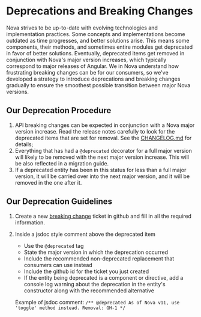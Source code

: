 # Deprecations and Breaking Changes

Nova strives to be up-to-date with evolving technologies and implementation practices. Some concepts and implementations become outdated as time progresses, and better solutions arise. 
This means some components, their methods, and sometimes entire modules get deprecated in favor of better solutions. Eventually, deprecated items get removed 
in conjunction with Nova's major version increases, which typically correspond to major releases of Angular. We in Nova understand 
how frustrating breaking changes can be for our consumers, so we've developed a strategy to introduce deprecations and breaking changes gradually
to ensure the smoothest possible transition between major Nova versions.
## Our Deprecation Procedure
1. API breaking changes can be expected in conjunction with a Nova major version increase. Read the release notes carefully to look for the deprecated items that are set for removal. See the [CHANGELOG.md](./CHANGELOG.md) for details;
2. Everything that has had a `@deprecated` decorator for a full major version will likely to be removed with the next major version increase. This will be also reflected in a migration guide.
3. If a deprecated entity has been in this status for less than a full major version, it will be carried over into the next major version, and it will be removed in the one after it.

## Our Deprecation Guidelines

1. Create a new [breaking change](https://github.com/solarwinds/nova/issues/new?assignees=&labels=&template=breaking_change_task.md&title=) ticket in github and fill in all the required information.
2. Inside a jsdoc style comment above the deprecated item
    - Use the <code>@deprecated</code> tag
    - State the major version in which the deprecation occurred
    - Include the recommended non-deprecated replacement that consumers can use instead
    - Include the github id for the ticket you just created
    - If the entity being deprecated is a component or directive, add a console log warning about the deprecation in the entity's constructor along with the recommended alternative
    
    Example of jsdoc comment:
    <code>/** @deprecated As of Nova v11, use 'toggle' method instead. Removal: GH-1 */</code>

